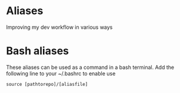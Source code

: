 # Aliases

Improving my dev workflow in various ways

# Bash aliases
These aliases can be used as a command in a bash terminal. Add the following line to your ~/.bashrc to enable use

```
source [pathtorepo]/[aliasfile]
```
